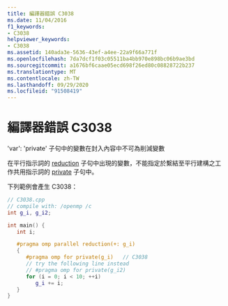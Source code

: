 ```yaml
---
title: 編譯器錯誤 C3038
ms.date: 11/04/2016
f1_keywords:
- C3038
helpviewer_keywords:
- C3038
ms.assetid: 140ada3e-5636-43ef-a4ee-22a9f66a771f
ms.openlocfilehash: 7da7dcf1f03c05511ba4bb970e898bc06b9ae3bd
ms.sourcegitcommit: a1676bf6caae05ecd698f26ed80c08828722b237
ms.translationtype: MT
ms.contentlocale: zh-TW
ms.lasthandoff: 09/29/2020
ms.locfileid: "91508419"
---
```

# <a name="compiler-error-c3038"></a>編譯器錯誤 C3038

'var': 'private' 子句中的變數在封入內容中不可為削減變數

在平行指示詞的 [reduction](../../parallel/openmp/reference/openmp-clauses.md#reduction) 子句中出現的變數，不能指定於繫結至平行建構之工作共用指示詞的 [private](../../parallel/openmp/reference/openmp-clauses.md#private-openmp) 子句中。

下列範例會產生 C3038：

```cpp
// C3038.cpp
// compile with: /openmp /c
int g_i, g_i2;

int main() {
   int i;

   #pragma omp parallel reduction(+: g_i)
   {
      #pragma omp for private(g_i)   // C3038
      // try the following line instead
      // #pragma omp for private(g_i2)
      for (i = 0; i < 10; ++i)
         g_i += i;
   }
}
```
